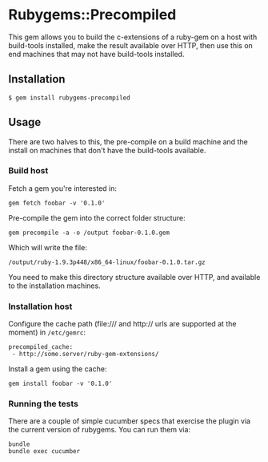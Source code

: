 # Rubygems::Precompiled

This gem allows you to build the c-extensions of a ruby-gem on a host with build-tools installed, make the result available over HTTP, then use this on end machines that may not have build-tools installed.

## Installation

    $ gem install rubygems-precompiled

## Usage

There are two halves to this, the pre-compile on a build machine and the install
on machines that don't have the build-tools available.

### Build host

Fetch a gem you're interested in:

    gem fetch foobar -v '0.1.0'

Pre-compile the gem into the correct folder structure:

    gem precompile -a -o /output foobar-0.1.0.gem

Which will write the file:

    /output/ruby-1.9.3p448/x86_64-linux/foobar-0.1.0.tar.gz

You need to make this directory structure available over HTTP, and available to the installation machines.

### Installation host

Configure the cache path (file:/// and http:// urls are supported at the moment) in `/etc/gemrc`:

    precompiled_cache:
     - http://some.server/ruby-gem-extensions/

Install a gem using the cache:

    gem install foobar -v '0.1.0'

### Running the tests

There are a couple of simple cucumber specs that exercise the plugin via the current version of rubygems. You can run them via:

    bundle
    bundle exec cucumber


